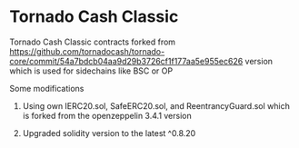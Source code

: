 # Tornado Cash Classic

Tornado Cash Classic contracts forked from https://github.com/tornadocash/tornado-core/commit/54a7bdcb04aa9d29b3726cf1f177aa5e955ec626 version which is used for sidechains like BSC or OP

Some modifications

1. Using own IERC20.sol, SafeERC20.sol, and ReentrancyGuard.sol which is forked from the openzeppelin 3.4.1 version

2. Upgraded solidity version to the latest ^0.8.20